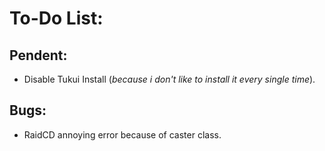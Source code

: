 # To-Do List:

## Pendent:

+ Disable Tukui Install (*because i don't like to install it every single time*).

## Bugs:

+ RaidCD annoying error because of caster class.